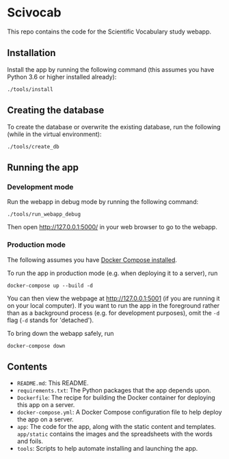 Scivocab
========

This repo contains the code for the Scientific Vocabulary study webapp.

Installation
------------

Install the app by running the following command (this assumes you have Python
3.6 or higher installed already):

    ./tools/install

Creating the database
---------------------

To create the database or overwrite the existing database, run the following
(while in the virtual environment):

    ./tools/create_db

Running the app
---------------

### Development mode

Run the webapp in debug mode by running the following command:

    ./tools/run_webapp_debug

Then open http://127.0.0.1:5000/ in your web browser to go to the webapp.

### Production mode

The following assumes you have [Docker Compose
installed](https://docs.docker.com/compose/install/).

To run the app in production mode (e.g. when deploying it to a server), run

    docker-compose up --build -d

You can then view the webpage at http://127.0.0.1:5001 (if you are running it on your
local computer). If you want to run the app in the foreground rather than as a
background process (e.g. for development purposes), omit the `-d` flag (`-d`
stands for 'detached').

To bring down the webapp safely, run

    docker-compose down

Contents
--------

- `README.md`: This README.
- `requirements.txt`: The Python packages that the app depends upon.
- `Dockerfile`: The recipe for building the Docker container for deploying this
  app on a server.
- `docker-compose.yml`: A Docker Compose configuration file to help deploy the
  app on a server.
- `app`: The code for the app, along with the static content and templates.
  `app/static` contains the images and the spreadsheets with the words and
  foils.
- `tools`: Scripts to help automate installing and launching the app.
